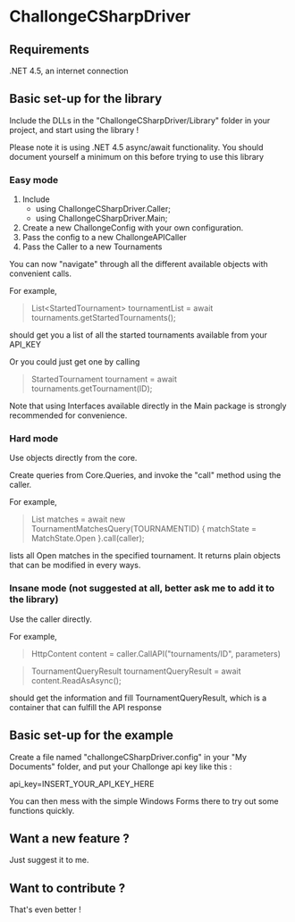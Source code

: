 # ChallongeCSharpDriver

## Requirements

.NET 4.5, an internet connection

## Basic set-up for the library

Include the DLLs in the "ChallongeCSharpDriver/Library" folder in your project, and start using the library !

Please note it is using .NET 4.5 async/await functionality. You should document yourself a minimum on this before trying to use this library

### Easy mode

1. Include 
	* using ChallongeCSharpDriver.Caller;
	* using ChallongeCSharpDriver.Main;
2. Create a new ChallongeConfig with your own configuration.
3. Pass the config to a new ChallongeAPICaller
4. Pass the Caller to a new Tournaments

You can now "navigate" through all the different available objects with convenient calls.

For example, 

> List\<StartedTournament\> tournamentList = await tournaments.getStartedTournaments();

should get you a list of all the started tournaments available from your API_KEY

Or you could just get one by calling 

> StartedTournament tournament = await tournaments.getTournament(ID);

Note that using Interfaces available directly in the Main package is strongly recommended for convenience.

### Hard mode

Use objects directly from the core.

Create queries from Core.Queries, and invoke the "call" method using the caller.

For example,

> List<MatchResult> matches = await new TournamentMatchesQuery(TOURNAMENTID) { matchState = MatchState.Open }.call(caller);

lists all Open matches in the specified tournament. It returns plain objects that can be modified in every ways.

### Insane mode (not suggested at all, better ask me to add it to the library)

Use the caller directly.

For example,

> HttpContent content = caller.CallAPI("tournaments/ID", parameters)

> TournamentQueryResult tournamentQueryResult = await content.ReadAsAsync<TournamentQueryResult>();

should get the information and fill TournamentQueryResult, which is a container that can fulfill the API response

## Basic set-up for the example

Create a file named "challongeCSharpDriver.config" in your "My Documents" folder, and put your Challonge api key like this :

api_key=INSERT_YOUR_API_KEY_HERE

You can then mess with the simple Windows Forms there to try out some functions quickly.

## Want a new feature ?

Just suggest it to me. 

## Want to contribute ? 

That's even better !

